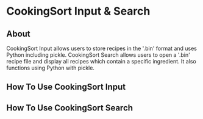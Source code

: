 # CookingSort Input & Search

## About

CookingSort Input allows users to store recipes in the '.bin' format and uses Python including pickle. CookingSort Search allows users to open a '.bin' recipe file and display all recipes which contain a specific ingredient. It also functions using Python with pickle.

## How To Use CookingSort Input

## How To Use CookingSort Search

